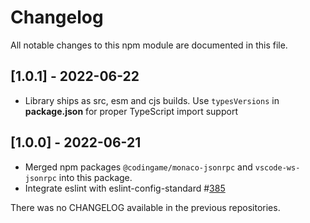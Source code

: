 # Changelog

All notable changes to this npm module are documented in this file.

## [1.0.1] - 2022-06-22

* Library ships as src, esm and cjs builds. Use `typesVersions` in **package.json** for proper TypeScript import support

## [1.0.0] - 2022-06-21

* Merged npm packages `@codingame/monaco-jsonrpc` and `vscode-ws-jsonrpc` into this package.
* Integrate eslint with eslint-config-standard #[385](https://github.com/TypeFox/monaco-languageclient/pull/385)

There was no CHANGELOG available in the previous repositories.
